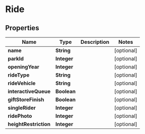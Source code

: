 
# Ride

## Properties
Name | Type | Description | Notes
------------ | ------------- | ------------- | -------------
**name** | **String** |  |  [optional]
**parkId** | **Integer** |  |  [optional]
**openingYear** | **Integer** |  |  [optional]
**rideType** | **String** |  |  [optional]
**rideVehicle** | **String** |  |  [optional]
**interactiveQueue** | **Boolean** |  |  [optional]
**giftStoreFinish** | **Boolean** |  |  [optional]
**singleRider** | **Integer** |  |  [optional]
**ridePhoto** | **Integer** |  |  [optional]
**heightRestriction** | **Integer** |  |  [optional]




